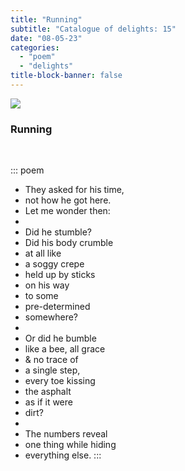 ```yaml
---
title: "Running"
subtitle: "Catalogue of delights: 15"
date: "08-05-23"
categories:
  - "poem"
  - "delights"
title-block-banner: false
---
```


![](https://substackcdn.com/image/fetch/w_1456,c_limit,f_webp,q_auto:good,fl_progressive:steep/https%3A%2F%2Fsubstack-post-media.s3.amazonaws.com%2Fpublic%2Fimages%2F95ac8218-31d2-495f-a37d-8fb20cf1f30c_4032x3024.jpeg)

### Running

&nbsp;

::: poem
-   They asked for his time,
-   not how he got here.
-   Let me wonder then:
-   &nbsp;
-   Did he stumble?
-   Did his body crumble
-   at all like
-   a soggy crepe
-   held up by sticks
-   on his way
-   to some
-   pre-determined
-   somewhere?
-   &nbsp;
-   Or did he bumble
-   like a bee, all grace
-   & no trace of
-   a single step,
-   every toe kissing
-   the asphalt
-   as if it were
-   dirt?
-   &nbsp;
-   The numbers reveal
-   one thing while hiding
-   everything else.
:::
